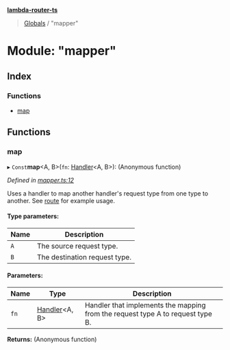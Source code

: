 **[lambda-router-ts](../README.md)**

> [Globals](../globals.md) / "mapper"

# Module: "mapper"

## Index

### Functions

* [map](_mapper_.md#map)

## Functions

### map

▸ `Const`**map**\<A, B>(`fn`: [Handler](_handler_.md#handler)\<A, B>): (Anonymous function)

*Defined in [mapper.ts:12](https://github.com/supergillis/lambda-router-ts/blob/ccb3947/lib/mapper.ts#L12)*

Uses a handler to map another handler's request type from one type to another. See [route](_apigateway_router_.md#route) for example usage.

#### Type parameters:

Name | Description |
------ | ------ |
`A` | The source request type. |
`B` | The destination request type.  |

#### Parameters:

Name | Type | Description |
------ | ------ | ------ |
`fn` | [Handler](_handler_.md#handler)\<A, B> | Handler that implements the mapping from the request type A to request type B. |

**Returns:** (Anonymous function)
